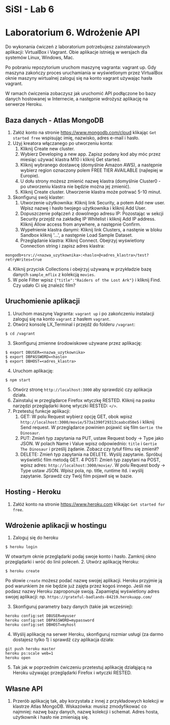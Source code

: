 # SiSI - Lab 6

# Laboratorium 6. Wdrożenie API

Do wykonania ćwiczeń z laboratorium potrzebujesz zainstalowanych aplikacji: VirtualBox i Vagrant. Obie aplikacje istnieją w wersjach dla systemów Linux, Windows, Mac.

Po pobraniu repozytorium uruchom maszynę vagranta: vagrant up. Gdy maszyna zakończy proces uruchamiania w wyświetlonym przez VirtualBox oknie maszyny wirtualnej zaloguj się na konto vagrant używając hasła vagrant.

W ramach ćwiczenia zobaczysz jak uruchomić API podłączone bo bazy danych hostowanej w Internecie, a następnie wdrożysz
aplikację na serwerze Heroku.

## Baza danych - Atlas MongoDB

1. Załóż konto na stronie https://www.mongodb.com/cloud klikając `Get started free` wspisując imię, nazwisko, adres e-mail i hasło.
2. Użyj kreatora włączanego po utworzeniu konta:
   1. Kliknij Create new cluster.
   2. Wybierz Developing a new app. Zapisz podany kod aby móc przez miesiąc używać klastra M10 i kliknij Get started.
   3.  Kliknij wybranego dostawcę (domyślnie Amazon AWS), a następnie wybierz region oznaczony polem FREE TIER AVAILABLE (najlepiej w Europie).
   4.  U dołu strony możesz zmienić nazwę klastra (domyślnie Cluster0 - po utworzeniu klastra nie będzie można jej zmienić).
   5.  Kliknij Create cluster. Utworzenie klastra może potrwać 5-10 minut.
3.  Skonfiguruj swój klaster:
    1. Utworzenie użytkownika: Kliknij link Security, a potem Add new user. Wpisz nazwę i hasło twojego użytkownika i kliknij Add User.
    2. Dopuszczenie połączeń z dowolnego adresu IP: Pozostając w sekcji Security przejdź na zakładkę IP Whitelist i kliknij Add IP address. Kliknij Allow access from anywhere, a następnie Confirm.
    3.  Wypełnienie klastra danymi: Kliknij link Clusters, a nastęnie w bloku Sandbox kliknij '...', a następnie Load Sample Dataset.
    4.  Przeglądanie klastra: Kliknij Connect. Obejrzyj wyświetlony Connection string i zapisz adres klastra: 
 ```
mongodb+srv://<nazwa_uzytkownika>:<haslo>@<adres_klastra>/test?retryWrites=true
```
4. Kliknij przycisk Collections i obejrzyj używaną w przykładzie bazę danych `sample_mflix` z kolekcją `movies`.
5. W pole Filter wpisz `{"title":"Raiders of the Lost Ark"}` i kliknij Find. Czy udało Ci się znaleźć film?

## Uruchomienie aplikacji

1. Uruchom maszynę Vagranta: `vagrant up` i po zakończeniu instalacji zaloguj się na konto `vagrant` z hasłem `vagrant`.
2. Otwórz konsolę LX_Terminal i przejdź do folderu `/vagrant`:
```
$ cd /vagrant
```

3. Skonfiguruj zmienne środowiskowe używane przez aplikację:
```
$ export DBUSER=<nazwa_uzytkownika>
$ export DBPASSWORD=<haslo>
$ export DBHOST=<adres_klastra>
```
4. Uruchom aplikację:
```
$ npm start
```
5. Otwórz stronę `http://localhost:3000` aby sprawdzić czy aplikacja działa.
6. Zainstaluj w przeglądarce Firefox wtyczkę RESTED. Kliknij na pasku narzędzi przeglądarki ikonę wtyczki RESTED: `</>`.
7. Przetestuj funkcje aplikacji:
   1. GET: W polu Request wybierz opcję GET, obok wpisz `http://localhost:3000/movie/573a1390f29313caabcd50e5` i kliknij Send request. W przeglądarce powinien pojawić się film `Gertie the Dinosaur`.
   2. PUT: Zmień typ zapytania na PUT, ustaw Request body -> Type jako JSON. W polach Name i Value wpisz odpowiednio: `title` i `Gertie The Dinosaur` i prześlij żądanie. Zobacz czy tytuł filmu się zmienił?
   3. DELETE: Zmień typ zapytania na DELETE. Wyślij zapytanie. Spróbuj wyświetlić film metodą GET.
   4 POST: Zmień typ zapytani na POST, wpisz adres: `http://localhost:3000/movie/`. W polu Request body -> Type ustaw JSON. Wpisz pola, np. title, runtime itd. i wyślij zapytanie. Sprawdź czy Twój film pojawił się w bazie.

## Hosting - Heroku

1. Załóż konto na stronie https://www.heroku.com klikając `Get started for free`.

## Wdrożenie aplikacji w hostingu

1. Zaloguj się do heroku
```
$ heroku login
```
   W otwartym oknie przeglądarki podaj swoje konto i hasło. Zamknij okno przeglądarki i wróć do linii poleceń.
2. Utwórz aplikację Heroku:
```
$ heroku create
```
   Po słowie `create` możesz podać nazwę swojej aplikacji. Heroku przyjmie ją pod warunkiem że nie będzie już zajęta przez kogoś innego. Jeśli nie podasz nazwy Heroku zaproponuje swoją. Zapamiętaj wyświetlony adres swojej aplikacji: np. `https://grateful-badlands-84219.herokuapp.com/`

3. Skonfiguruj parametry bazy danych (takie jak wcześniej):
```
heroku config:set DBUSER=myuser
heroku config:set DBPASSWORD=mypassword
heroku config:set DBHOST=myhost
```
4. Wyślij aplikację na serwer Heroku, skonfiguruj rozmiar usługi (za darmo dostajesz tylko 1) i sprawdź czy aplikacja działa:
```
git push heroku master
heroku ps:scale web=1
heroku open
```
5. Tak jak w poprzednim ćwiczeniu przetestuj aplikację działąjącą na Heroku używając przeglądarki Firefox i wtyczki RESTED. 
     
## Własne API
1. Przerób aplikację tak, aby korzystała z innej z przykładowych kolekcji w klastrze Atlas MongoDB.
Wskazówka: musisz zmodyfikować co najmniej: nazwę bazy danych, nazwę kolekcji i schemat. Adres hosta, użytkownik i hasło nie zmieniają się.